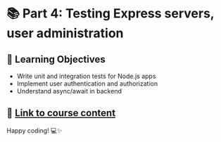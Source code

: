 # 📚 Part 4: Testing Express servers, user administration

## 🎯 Learning Objectives
- Write unit and integration tests for Node.js apps
- Implement user authentication and authorization
- Understand async/await in backend

## 🔗 [Link to course content](https://fullstackopen.com/en/part4)

Happy coding! 💻✨
